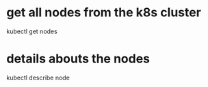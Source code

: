 # get all nodes from the k8s cluster
kubectl get nodes

# details abouts the nodes
kubectl describe node <node name>

